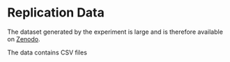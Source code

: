 # Replication Data

The dataset generated by the experiment is large and is therefore available on [Zenodo](https://zenodo.org/records/10137251?token=eyJhbGciOiJIUzUxMiJ9.eyJpZCI6ImQxZmI5ZTdkLWVmNjEtNGVmNi05NzkzLTU5MDZkMDIxNTQyYyIsImRhdGEiOnt9LCJyYW5kb20iOiJjZDQwMzRhZDJkNDAyYTk1M2ZiODEzN2FjYWIyZGQwYSJ9.RWdV6HhHSq_Q8Dp7dmxgRt_kNPhsKdiXIXwA14VWc9SVbVqnwZb_JYI12IEvfj2spLV-njUqDu3mIzCyFfnuFw).

The data contains CSV files 